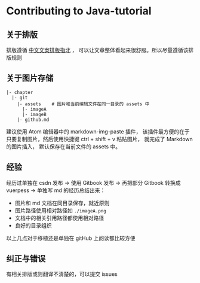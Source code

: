 # Contributing to Java-tutorial

## 关于排版

排版遵循 [中文文案排版指北](https://github.com/zq99299/chinese-copywriting-guidelines) ，
可以让文章整体看起来很舒服。所以尽量遵循该排版规则

## 关于图片存储

```
|- chapter
  |- git
    |- assets    # 图片和当前编辑文件在同一目录的 assets 中
      |- imageA  
      |- imageB
    |- github.md   
```

建议使用 Atom 编辑器中的 markdown-img-paste 插件，
该插件最方便的在于只要复制图片，然后使用快捷键 ctrl + shift + v 粘贴图片， 就完成了 Markdown 的图片插入，
默认保存在当前文件的 assets 中。

## 经验

经历过单独在 csdn 发布 -> 使用 Gitbook 发布 -> 再把部分 Gitbook 转换成 vuerpess -> 单独写 md 的经历总结出来：

- 图片和 md 文档在同目录保存，就近原则
- 图片路径使用相对路径如 `./imageA.png`
- 文档中的相关引用路径都使用相对路径
- 良好的目录组织

以上几点对于移植还是单独在 gitHub 上阅读都比较方便

## 纠正与错误
有相关排版或则翻译不清楚的，可以提交 issues
